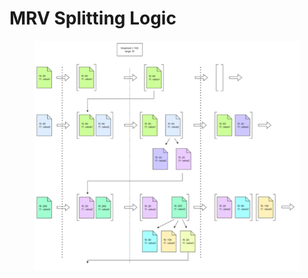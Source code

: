 # MRV Splitting Logic

<figure><img src="../.gitbook/assets/MRV Splitting (1).png" alt=""><figcaption></figcaption></figure>
